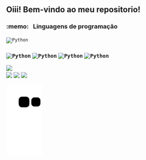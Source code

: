 ## Oiii! Bem-vindo ao meu repositorio!
 <div>
 <h3> :memo: &nbsp; Linguagens de programação </h3>
   <code><img height="30" src="https://img.shields.io/badge/Python-3776AB?style=for-the-badge&logo=python&logoColor=white" alt="Python"/></code>
 
 <h3>
   <code><img height="30" src="https://img.shields.io/badge/-Django-171615?style=flat&logo=Django&color=ff8566" alt="Python"/></code>
   <code><img height="30" src="https://img.shields.io/badge/Atom-66595C?style=for-the-badge&logo=Atom&logoColor=white" alt="Python"/></code>
   <code><img height="30" src="https://img.shields.io/badge/-Linux-171615?style=flat&logo=Linux&logoColor=black&color=ff8566" alt="Python"/></code>
   <code><img height="30" src="https://img.shields.io/badge/-Unittest-171615?style=flat&color=ff8566" alt="Python"/></code>
 </h3>
  <a href="https://github.com/renandev21">
  <img height="180em" src="https://github-readme-stats.vercel.app/api?username=renandev21&show_icons=true&theme=dracula&include_all_commits=true&count_private=true"/>
</div>

<div> 
  <a href="https://instagram.com/renan_soares756" target="_blank"><img src="https://img.shields.io/badge/-Instagram-%23E4405F?style=for-the-badge&logo=instagram&logoColor=white" target="_blank"></a>
  <a href = "mailto: renansoares756@gmail.com"><img src="https://img.shields.io/badge/Gmail-D14836?style=for-the-badge&logo=gmail&logoColor=white" target="_blank"></a>
  <a href="https://www.linkedin.com/in/renan-s-a8160a134" target="_blank"><img src="https://img.shields.io/badge/-LinkedIn-%230077B5?style=for-the-badge&logo=linkedin&logoColor=white" target="_blank"></a> 
 
  ![Snake animation](https://github.com/rafaballerini/rafaballerini/blob/output/github-contribution-grid-snake.svg)
 
</div>
